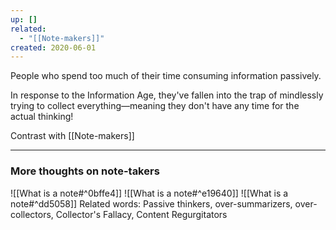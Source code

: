 ```yaml
---
up: []
related:
  - "[[Note-makers]]"
created: 2020-06-01
---
```

People who spend too much of their time consuming information passively. 

In response to the Information Age, they've fallen into the trap of mindlessly trying to collect everything—meaning they don't have any time for the actual thinking!

Contrast with [[Note-makers]]

---

### More thoughts on note-takers
![[What is a note#^0bffe4]] ![[What is a note#^e19640]] ![[What is a note#^dd5058]]
Related words: Passive thinkers, over-summarizers, over-collectors, Collector's Fallacy, Content Regurgitators

